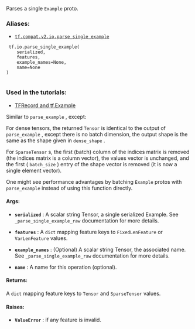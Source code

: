 Parses a single  `Example`  proto.



### Aliases:

- [ `tf.compat.v2.io.parse_single_example` ](/api_docs/python/tf/io/parse_single_example)



```
 tf.io.parse_single_example(
    serialized,
    features,
    example_names=None,
    name=None
)
 
```



### Used in the tutorials:

- [TFRecord and tf.Example](https://tensorflow.google.cn/tutorials/load_data/tfrecord)

Similar to  `parse_example` , except:

For dense tensors, the returned  `Tensor`  is identical to the output of
 `parse_example` , except there is no batch dimension, the output shape is the
same as the shape given in  `dense_shape` .

For  `SparseTensor` s, the first (batch) column of the indices matrix is removed
(the indices matrix is a column vector), the values vector is unchanged, and
the first ( `batch_size` ) entry of the shape vector is removed (it is now a
single element vector).

One might see performance advantages by batching  `Example`  protos with
 `parse_example`  instead of using this function directly.



#### Args:

- **`serialized`** : A scalar string Tensor, a single serialized Example.
See  `_parse_single_example_raw`  documentation for more details.

- **`features`** : A  `dict`  mapping feature keys to  `FixedLenFeature`  or
 `VarLenFeature`  values.

- **`example_names`** : (Optional) A scalar string Tensor, the associated name.
See  `_parse_single_example_raw`  documentation for more details.

- **`name`** : A name for this operation (optional).



#### Returns:
A  `dict`  mapping feature keys to  `Tensor`  and  `SparseTensor`  values.



#### Raises:

- **`ValueError`** : if any feature is invalid.

